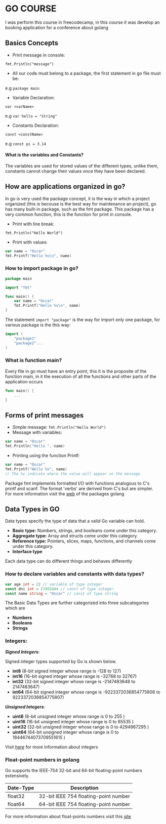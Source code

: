 # GO COURSE

I was perform this course in freecodecamp, in this course it was develop an booking application for a conference about golang

## Basics Concepts

- Print message in console: 

`fmt.Println("message")`
- All our code must belong to a package, the first statement in go file must be: 

e.g `package main`

- Variable Declaration:

`var <varName>`

e.g `var hello = "String"`

- Constants Declaration:
  
`const <constName>`

e.g `const pi = 3.14`

#### What is the variables and Constants?
The variables are used for stored values of the different types, unlike them, constants cannot change their values once they have been declared.

## How are applications organized in go?
In go is very used the package concept, it is the way in which a project organized (this is becouse is the best way for maintenance an project), go has many built-in package, such as the fmt package. This package has a very common function, this is the function for print in console.

- Print with line break:

`fmt.Println("Hello World")`

- Print with values:

```go
var name = "Oscar"
fmt.Printf("Hello %v\n", name)
```

### How to import package in go?
```go
package main

import "fmt"

func main() {
    var name = "Oscar"
    fmt.Printf("Hello %v\n", name)
}
```

The statement `import "package"` is the way for import only one package, for various package is the this way:

```go
import (
    "package1"
    "package2"...
)
```

### What is function main?
Every file in go must have an entry point, this it is the proposite of the function main, in it the execution of all the functions and other parts of the application occurs

```go
func main() {
    ...
}
```

## Forms of print messages

- Simple message: `fmt.Println("Hello World")`
- Message with variables: 
```go
var name = "Oscar"
fmt.Println("Hello ", name)
```
- Printing using the function Printf:
```go
var name = "Oscar"
fmt.Printf("Hello %v", name)
// The %v indicate where the value will appear in the message
```
Package fmt implements formatted I/O with functions analogous to C's printf and scanf. The format 'verbs' are derived from C's but are simpler. For more information visit the [web] of the packages golang

[web]: https://pkg.go.dev/fmt

## Data Types in GO

Data types specify the type of data that a valid Go variable can hold. 

- **Basic type:** Numbers, strings, and booleans come under this category.
- **Aggregate type:** Array and structs come under this category.
- **Reference type:** Pointers, slices, maps, functions, and channels come under this category.
- **Interface type**

Each data type can do different things and behaves differently

### How to declare variables and constants with data types?

```go
var age int = 22 // variable of type integer
const dni int = 27455444 // const of type integer
const name string = "Oscar" // const of type string
```

The Basic Data Types are further categorized into three subcategories which are

- **Numbers**
- **Booleans**
- **Strings**

### Integers:
***Signed Integers***:

Signed integer types supported by Go is shown below.

- **int8** (8-bit signed integer whose range is -128 to 127)
- **int16** (16-bit signed integer whose range is -32768 to 32767)
- **int32** (32-bit signed integer whose range is -2147483648 to 2147483647)
- **int64** (64-bit signed integer whose range is -9223372036854775808 to 9223372036854775807)

***Unsigned Integers***:

- **uint8** (8-bit unsigned integer whose range is 0 to 255 )
- **uint16** (16-bit unsigned integer whose range is 0 to 65535 )
- **uint32** (32-bit unsigned integer whose range is 0 to 4294967295 )
- **uint64** (64-bit unsigned integer whose range is 0 to 18446744073709551615 )

Visit [here] for more information about integers

[here]: https://golangdocs.com/integers-in-golang

### Float-point numbers in golang
Go supports the IEEE-754 32-bit and 64-bit floating-point numbers extensively.

| Date-Type |              Description              |
|-----------|:-------------------------------------:|
| float32   | 32-bit IEEE 754 floating-point number |
| float64   | 64-bit IEEE 754 floating-point number |

For more information about float-points numbers visit this [site]

[site]: https://golangdocs.com/floating-point-numbers-in-golang